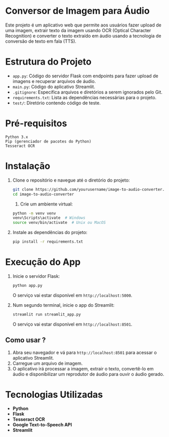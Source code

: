 # Conversor de Imagem para Áudio

Este projeto é um aplicativo web que permite aos usuários fazer upload de uma imagem, extrair texto da imagem usando OCR (Optical Character Recognition) e converter o texto extraído em áudio usando a tecnologia de conversão de texto em fala (TTS).


# Estrutura do Projeto

- `app.py`: Código do servidor Flask com endpoints para fazer upload de imagens e recuperar arquivos de áudio.
- `main.py`: Código do aplicativo Streamlit.
- `.gitignore`: Especifica arquivos e diretórios a serem ignorados pelo Git.
- `requirements.txt`: Lista as dependências necessárias para o projeto.
- `test/`: Diretório contendo código de teste.


# Pré-requisitos

    Python 3.x
    Pip (gerenciador de pacotes do Python)
    Tesseract OCR


# Instalação

1. Clone o repositório e navegue até o diretório do projeto:
    ```sh
    git clone https://github.com/yourusername/image-to-audio-converter.git
    cd image-to-audio-converter
    ```

   1. Crie um ambiente virtual:
    ```sh
    python -m venv venv
    venv\Scripts\activate  # Windows
    source venv/bin/activate  # Unix ou MacOS
    ```

2. Instale as dependências do projeto:
    ```sh
    pip install -r requirements.txt
    ```

# Execução do App

1. Inicie o servidor Flask:
    ```sh
    python app.py
    ```
    O serviço vai estar disponível em `http://localhost:5000`.

2. Num segundo terminal, inicie o app do Streamlit:
    ```sh
    streamlit run streamlit_app.py
    ```
    O serviço vai estar disponível em `http://localhost:8501`.


## Como usar ?

1. Abra seu navegador e vá para `http://localhost:8501` para acessar o aplicativo Streamlit.
2. Carregue um arquivo de imagem.
3. O aplicativo irá processar a imagem, extrair o texto, convertê-lo em áudio e disponibilizar um reprodutor de áudio para ouvir o áudio gerado.


# Tecnologias Utilizadas

- **Python**
- **Flask**
- **Tesseract OCR**
- **Google Text-to-Speech API**
- **Streamlit**